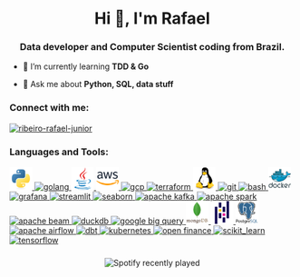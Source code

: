 <h1 align="center">Hi 👋, I'm Rafael</h1>
<h3 align="center">Data developer and Computer Scientist coding from Brazil.</h3>

- 🌱 I’m currently learning **TDD & Go**

- 💬 Ask me about **Python, SQL, data stuff**

<h3 align="left">Connect with me:</h3>
<p align="left">
<a href="https://linkedin.com/in/ribeiro-rafael-junior" target="blank"><img align="center" src="https://raw.githubusercontent.com/rahuldkjain/github-profile-readme-generator/master/src/images/icons/Social/linked-in-alt.svg" alt="ribeiro-rafael-junior" height="30" width="40" /></a>
</p>

<h3 align="left">Languages and Tools:</h3>
<p align="left"> 
    <a href="https://www.python.org" target="_blank" rel="noreferrer"> 
        <img src="https://raw.githubusercontent.com/devicons/devicon/master/icons/python/python-original.svg" 
        alt="python" width="40" height="40"/> </a> 
    <a href="https://go.dev/" target="_blank" rel="noreferrer"> 
        <img src="https://cdn.icon-icons.com/icons2/2107/PNG/512/file_type_go_gopher_icon_130571.png" 
        alt="golang" width="40" height="40"/> </a> 
    <a href="https://www.java.com" target="_blank" rel="noreferrer">
        <img src="https://raw.githubusercontent.com/devicons/devicon/master/icons/java/java-original.svg"
        alt="java" width="40" height="40"/> </a>
    <a href="https://aws.amazon.com" target="_blank" rel="noreferrer"> 
        <img src="https://raw.githubusercontent.com/devicons/devicon/master/icons/amazonwebservices/amazonwebservices-original-wordmark.svg" 
        alt="aws" width="40" height="40"/> </a> 
    <a href="https://cloud.google.com" target="_blank" rel="noreferrer"> 
        <img src="https://www.vectorlogo.zone/logos/google_cloud/google_cloud-icon.svg" 
        alt="gcp" width="40" height="40"/> </a> 
    <a href="https://www.terraform.io/" target="_blank" rel="noreferrer"> 
        <img src="https://www.svgrepo.com/show/374122/terraform.svg" 
        alt="terraform" width="40" height="40"/> </a> 
    <a href="https://www.linux.org/" target="_blank" rel="noreferrer"> 
        <img src="https://raw.githubusercontent.com/devicons/devicon/master/icons/linux/linux-original.svg" 
        alt="linux" width="40" height="40"/> </a>
    <a href="https://git-scm.com/" target="_blank" rel="noreferrer"> 
        <img src="https://www.vectorlogo.zone/logos/git-scm/git-scm-icon.svg" 
        alt="git" width="40" height="40"/> </a>
    <a href="https://www.gnu.org/software/bash/" target="_blank" rel="noreferrer"> 
        <img src="https://www.vectorlogo.zone/logos/gnu_bash/gnu_bash-icon.svg" 
        alt="bash" width="40" height="40"/> </a> 
    <a href="https://www.docker.com/" target="_blank" rel="noreferrer"> 
        <img src="https://raw.githubusercontent.com/devicons/devicon/master/icons/docker/docker-original-wordmark.svg" 
        alt="docker" width="40" height="40"/> </a>
    <a href="https://grafana.com" target="_blank" rel="noreferrer"> 
        <img src="https://www.vectorlogo.zone/logos/grafana/grafana-icon.svg" 
        alt="grafana" width="40" height="40"/> </a> 
    <a href="https://streamlit.io/" target="_blank" rel="noreferrer">
        <img src="https://streamlit.io/images/brand/streamlit-mark-color.svg" 
        alt="streamlit" width="40" height="40"/> </a> 
    <a href="https://seaborn.pydata.org/" target="_blank" rel="noreferrer"> 
        <img src="https://seaborn.pydata.org/_images/logo-mark-lightbg.svg" 
        alt="seaborn" width="40" height="40"/> </a>
    <a href="https://kafka.apache.org/" target="_blank" rel="noreferrer"> 
        <img src="https://www.vectorlogo.zone/logos/apache_kafka/apache_kafka-icon.svg" 
        alt="apache kafka" width="40" height="40"/> </a>
    <a href="https://spark.apache.org/" target="_blank" rel="noreferrer"> 
        <img src="https://cdn.icon-icons.com/icons2/2699/PNG/512/apache_spark_logo_icon_170560.png" 
        alt="apache spark" width="40" height="40"/> </a>
    <a href="https://beam.apache.org/" target="_blank" rel="noreferrer">
        <img src="https://beam.apache.org/images/logos/full-color/nameless/beam-logo-full-color-nameless.svg" 
        alt="apache beam" width="40" height="40"/> </a>
    <a href="https://duckdb.org/" target="_blank" rel="noreferrer">
        <img src="https://icons.iconarchive.com/icons/simpleicons-team/simple/256/duckdb-icon.png"
        alt="duckdb" width="40" height="40"/> </a> 
    <a href="https://cloud.google.com/bigquery" target="_blank" rel="noreferrer">
        <img src="https://www.vectorlogo.zone/logos/google_bigquery/google_bigquery-icon.svg"
        alt="google big query" width="40" height="40"/> </a> 
    <a href="https://www.mongodb.com/" target="_blank" rel="noreferrer"> 
        <img src="https://raw.githubusercontent.com/devicons/devicon/master/icons/mongodb/mongodb-original-wordmark.svg" 
        alt="mongodb" width="40" height="40"/> </a> 
    <a href="https://pandas.pydata.org/" target="_blank" rel="noreferrer"> 
        <img src="https://raw.githubusercontent.com/devicons/devicon/2ae2a900d2f041da66e950e4d48052658d850630/icons/pandas/pandas-original.svg" 
        alt="pandas" width="40" height="40"/> </a> 
    <a href="https://www.postgresql.org" target="_blank" rel="noreferrer"> 
        <img src="https://raw.githubusercontent.com/devicons/devicon/master/icons/postgresql/postgresql-original-wordmark.svg" 
        alt="postgresql" width="40" height="40"/> </a>
    <a href="https://airflow.apache.org/" target="_blank" rel="noreferrer">
        <img src="https://lh3.googleusercontent.com/q51BTkp50hAA7R4pudtVJ8Ojgdg_HuyaHH_NwbR7i3PjCVUejovhYPsM9S-2fx10J0QBGNYbU0BCtW9iCc_0FA"
        alt="apache airflow" width="40" height="40"/> </a>
    <a href="https://www.getdbt.com/" target="_blank" rel="noreferrer">
        <img src="https://seeklogo.com/images/D/dbt-logo-500AB0BAA7-seeklogo.com.png"
        alt="dbt" width="40" height="40"/> </a>
    <a href="https://kubernetes.io" target="_blank" rel="noreferrer"> 
        <img src="https://www.vectorlogo.zone/logos/kubernetes/kubernetes-icon.svg" 
        alt="kubernetes" width="40" height="40"/> </a> 
    <a href="https://openfinancebrasil.org.br/" target="_blank" rel="noreferrer">
        <img src="https://ob-public-files.s3.amazonaws.com/simbolo_open_finance.HTML.svg"
        alt="open finance" width="40" height="40"/> </a>
    <a href="https://scikit-learn.org/" target="_blank" rel="noreferrer"> 
        <img src="https://upload.wikimedia.org/wikipedia/commons/0/05/Scikit_learn_logo_small.svg" 
        alt="scikit_learn" width="40" height="40"/> </a>
    <a href="https://www.tensorflow.org" target="_blank" rel="noreferrer"> 
        <img src="https://www.vectorlogo.zone/logos/tensorflow/tensorflow-icon.svg" 
        alt="tensorflow" width="40" height="40"/></a>

</p>

###
<div align="center">
  <img src="https://spotify-github-profile.vercel.app/api/view?uid=rafaelribeiro&cover_image=true&theme=default" alt="Spotify recently played"  />
</div>

